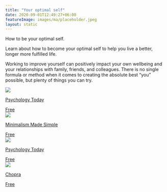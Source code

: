 ```yaml
---
title: "Your optimal self"
date: 2020-09-01T12:49:27+06:00
featureImage: images/ma/placeholder.jpeg
layout: static
---
```


How to be your optimal self.

Learn about how to become your optimal self to help you live a better, longer more fulfilled life.

Working to improve yourself can positively impact your own wellbeing and your relationships with family, friends, and colleagues. There is no single formula or method when it comes to creating the absolute best “you” possible, but plenty of things you can try.

<a class="ma-link" href="https://www.psychologytoday.com/us/blog/making-change/201512/five-ways-help-become-your-ideal-self"><div class="ma-card ma-card-Health"><div class="ma-icon"><img src ="/images/icon-check.png"/></div><div class="ma-name"><p>Psychology Today</p></div><div class="ma-paid-text"><span>Free</span></div></div></a><a class="ma-link" href="https://www.minimalismmadesimple.com/home/be-your-best-self/"><div class="ma-card ma-card-Health"><div class="ma-icon"><img src ="/images/icon-check.png"/></div><div class="ma-name"><p>Minimalism Made Simple</p></div><div class="ma-paid-text"><span>Free</span></div></div></a><a class="ma-link" href="https://www.psychologytoday.com/us/blog/what-matters-most/201303/what-is-your-best-possible-self"><div class="ma-card ma-card-Health"><div class="ma-icon"><img src ="/images/icon-check.png"/></div><div class="ma-name"><p>Psychology Today</p></div><div class="ma-paid-text"><span>Free</span></div></div></a><a class="ma-link" href="https://www.chopra.com/articles/11-ways-to-become-the-best-version-of-yourself"><div class="ma-card ma-card-Health"><div class="ma-icon"><img src ="/images/icon-check.png"/></div><div class="ma-name"><p>Chopra</p></div><div class="ma-paid-text"><span>Free</span></div></div></a>  

<br/><br/>






